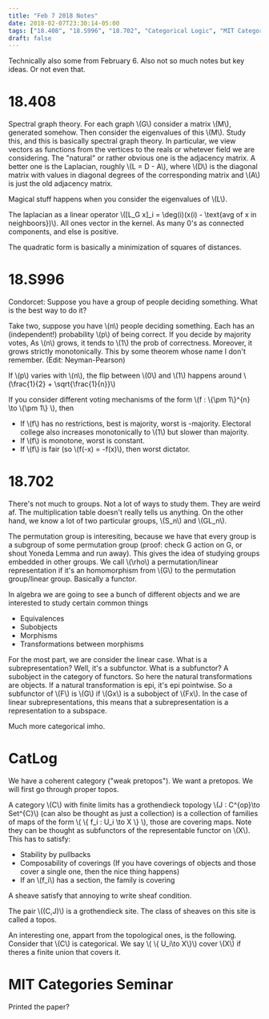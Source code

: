 ```yaml
---
title: "Feb 7 2018 Notes"
date: 2018-02-07T23:30:14-05:00
tags: ["18.408", "18.S996", "18.702", "Categorical Logic", "MIT Categories Seminar"]
draft: false
---
```


Technically also some from February 6. Also not so much notes but key ideas. Or not even that.


# 18.408

Spectral graph theory. For each graph \\(G\\) consider a matrix \\(M\\), generated somehow. 
Then consider the eigenvalues of this \\(M\\). Study this, and this is basically spectral graph theory.
In particular, we view vectors as functions from the vertices to the reals or whetever field we are considering.
The "natural" or rather obvious one is the adjacency matrix. A better one is the Laplacian,
roughly \\(L = D - A\\), where \\(D\\) is the diagonal matrix with values in diagonal degrees
of the corresponding matrix and \\(A\\) is just the old adjacency matrix.

Magical stuff happens when you consider the eigenvalues of \\(L\\). 

The laplacian as a linear operator \\([L_G x]_i = \deg(i)(x(i) - \text{avg of x in neighboors})\\). All ones vector in the kernel. As many 0's as connected components, and else is positive.

The quadratic form is basically a minimization of squares of distances.

# 18.S996

Condorcet: Suppose you have a group of people deciding something. What is the best way to do it?

Take two, suppose you have \\(n\\) people deciding something. Each has an (independent!)
probability \\(p\\) of being correct. If you decide by majority votes,
As \\(n\\) grows, it tends to \\(1\\) the prob of correctness. Moreover, it grows strictly monotonically.
This by some theorem whose name I don't remember.
(Edit: Neyman-Pearson)

If \\(p\\) varies with \\(n\\), the flip between \\(0\\) and \\(1\\) happens around 
\\(\frac{1}{2} + \sqrt{\frac{1}{n}}\\)

If you consider different voting mechanisms of the form \\(f : \\{\pm 1\\}^{n} \to \\{\pm 1\\} \\), then 

* If \\(f\\) has no restrictions, best is majority, worst is -majority. Electoral
college also increases monotonically to \\(1\\) but slower than majority.
* If \\(f\\) is monotone, worst is constant.
* If \\(f\\) is fair (so \\(f(-x) = -f(x)\\), then worst dictator.

# 18.702

There's not much to groups. Not a lot of ways to study them. They are weird af. The multiplication table doesn't really tells us anything. 
On the other hand, we know a lot of two particular groups, \\(S_n\\) and \\(GL_n\\).

The permutation group is interesiting, because we have that every group is a subgroup of some permutation group (proof: check G action on G, or shout Yoneda Lemma and run away). This gives the idea of studying groups embedded in other groups.
We call \\(\rho\\) a permutation/linear representation if it's an homomorphism
from \\(G\\) to the permutation group/linear group. Basically a functor.

In algebra we are going to see a bunch of different objects and we are interested 
to study certain common things

* Equivalences
* Subobjects
* Morphisms
* Transformations between morphisms

For the most part, we are consider the linear case. What is a subrepresentation?
Well, it's a subfunctor. What is a subfunctor? A subobject in the category of 
functors. So here the natural transformations are objects. 
If a natural transformation is epi, it's epi pointwise. So a subfunctor of \\(F\\)
is \\(G\\) if \\(Gx\\) is a subobject of \\(Fx\\). In the case of linear subrepresentations,
this means that a subrepresentation is a representation to a subspace.

Much more categorical imho.

# CatLog

We have a coherent category ("weak pretopos"). We want a pretopos. We will first go through 
proper topos.

A category \\(C\\) with finite limits has a grothendieck topology \\(J : C^{op}\to Set^{C}\\) 
(can also be thought as just a collection) is a collection
of families of maps of the form \\( \\{ f_i : U_i \to X \\} \\), those are covering maps.
Note they can be thought as subfunctors of the representable functor on \\(X\\). This 
has to satisfy:

* Stability by pullbacks
* Composability of coverings (If you have coverings of objects and those cover a single one, then the nice thing happens)
* If an \\(f_i\\) has a section, the family is covering

A sheave satisfy that annoying to write sheaf condition.

The pair \\((C,J)\\) is a grothendieck site. The class of sheaves on this site is called a topos.

An interesting one, appart from the topological ones, is the following. Consider that 
\\(C\\) is categorical. We say \\( \\{ U_i\to X\\}\\) cover \\(X\\) if theres a finite 
union that covers it. 

# MIT Categories Seminar 

Printed the paper?